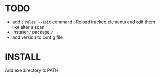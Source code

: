 ﻿# TODO

- add a ``rules --edit`` command : Reload tracked elements and edit them like after a scan
- installer / package ?
- add version to config file

# INSTALL

Add exe directory to PATH
